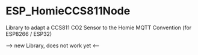 # ESP_HomieCCS811Node
Library to adapt a CCS811 CO2 Sensor to the Homie MQTT Convention (for ESP8266 / ESP32)


--> new Library, does not work yet <--
